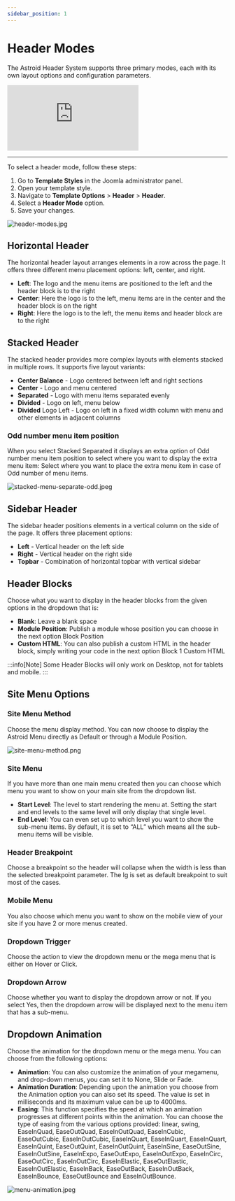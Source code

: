 ```yaml
---
sidebar_position: 1
---
```


# Header Modes

The Astroid Header System supports three primary modes, each with its own layout options and configuration parameters.

<div class="video-container">
  <iframe
    src="https://www.youtube.com/embed/GgesR1MXnBY"
    frameborder="0"
    allow="accelerometer; autoplay; clipboard-write; encrypted-media; gyroscope; picture-in-picture"
    allowfullscreen>
  </iframe>
</div>

---

To select a header mode, follow these steps:
1. Go to **Template Styles** in the Joomla administrator panel.
2. Open your template style.
3. Navigate to **Template Options** > **Header** > **Header**.
4. Select a **Header Mode** option.
5. Save your changes.

![header-modes.jpg](../../static/img/header/header-modes.jpg)

## Horizontal Header

The horizontal header layout arranges elements in a row across the page. It offers three different menu placement options: left, center, and right.

* **Left**: The logo and the menu items are positioned to the left and the header block is to the right
* **Center**: Here the logo is to the left, menu items are in the center and the header block is on the right
* **Right**: Here the logo is to the left, the menu items and header block are to the right

## Stacked Header

The stacked header provides more complex layouts with elements stacked in multiple rows. It supports five layout variants:

* **Center Balance** - Logo centered between left and right sections
* **Center** - Logo and menu centered
* **Separated** - Logo with menu items separated evenly
* **Divided** - Logo on left, menu below
* **Divided** Logo Left - Logo on left in a fixed width column with menu and other elements in adjacent columns

### Odd number menu item position

When you select Stacked Separated it displays an extra option of Odd number menu item position to select where you want to display the extra menu item:
Select where you want to place the extra menu item in case of Odd number of menu items.

![stacked-menu-separate-odd.jpeg](../../static/img/header/stacked-menu-separate-odd.jpeg)

## Sidebar Header

The sidebar header positions elements in a vertical column on the side of the page. It offers three placement options:

* **Left** - Vertical header on the left side
* **Right** - Vertical header on the right side
* **Topbar** - Combination of horizontal topbar with vertical sidebar

## Header Blocks 
Choose what you want to display in the header blocks from the given options in the dropdown that is:

* **Blank**: Leave a blank space
* **Module Position**: Publish a module whose position you can choose in the next option Block Position
* **Custom HTML**: You can also publish a custom HTML in the header block, simply writing your code in the next option Block 1 Custom HTML

:::info[Note]
Some Header Blocks will only work on Desktop, not for tablets and mobile.
:::

## Site Menu Options

### Site Menu Method

Choose the menu display method. You can now choose to display the Astroid Menu directly as Default or through a Module Position.

![site-menu-method.png](../../static/img/header/site-menu-method.png)

### Site Menu
If you have more than one main menu created then you can choose which menu you want to show on your main site from the dropdown list.

* **Start Level**: The level to start rendering the menu at. Setting the start and end levels to the same level will only display that single level.
* **End Level**: You can even set up to which level you want to show the sub-menu items. By default, it is set to “ALL” which means all the sub-menu items will be visible.

### Header Breakpoint

Choose a breakpoint so the header will collapse when the width is less than the selected breakpoint parameter. The lg is set as default breakpoint to suit most of the cases.

### Mobile Menu

You also choose which menu you want to show on the mobile view of your site if you have 2 or more menus created.

### Dropdown Trigger

Choose the action to view the dropdown menu or the mega menu that is either on Hover or Click.

### Dropdown Arrow

Choose whether you want to display the dropdown arrow or not. If you select Yes, then the dropdown arrow will be displayed next to the menu item that has a sub-menu.

## Dropdown Animation

Choose the animation for the dropdown menu or the mega menu. You can choose from the following options:

* **Animation**: You can also customize the animation of your megamenu, and drop-down menus, you can set it to None, Slide or Fade.
* **Animation Duration**: Depending upon the animation you choose from the Animation option you can also set its speed. The value is set in milliseconds and its maximum value can be up to 4000ms.
* **Easing**: This function specifies the speed at which an animation progresses at different points within the animation. You can choose the type of easing from the various options provided: linear, swing, EaseInQuad, EaseOutQuad, EaseInOutQuad, EaseInCubic, EaseOutCubic, EaseInOutCubic, EaseInQuart, EaseInQuart, EaseInQuart, EaseInQuint, EaseOutQuint, EaseInOutQuint, EaseInSine, EaseOutSine, EaseInOutSine, EaseInExpo, EaseOutExpo, EaseInOutExpo, EaseInCirc, EaseOutCirc, EaseInOutCirc, EaseInElastic, EaseOutElastic, EaseInOutElastic, EaseInBack, EaseOutBack, EaseInOutBack, EaseInBounce, EaseOutBounce and EaseInOutBounce.

![menu-animation.jpeg](../../static/img/header/menu-animation.jpeg)